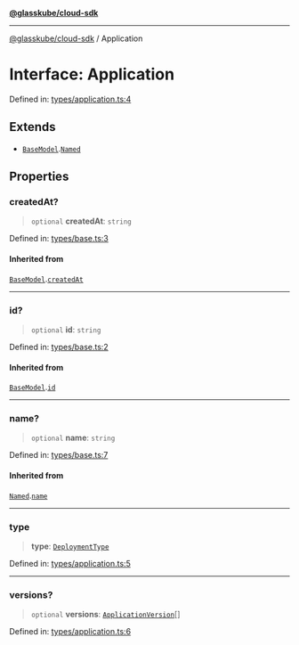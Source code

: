[**@glasskube/cloud-sdk**](../README.md)

***

[@glasskube/cloud-sdk](../README.md) / Application

# Interface: Application

Defined in: [types/application.ts:4](https://github.com/glasskube/distr/blob/80de58e6e72221ca696881996e5ae90ce94cd9cf/sdk/js/src/types/application.ts#L4)

## Extends

- [`BaseModel`](BaseModel.md).[`Named`](Named.md)

## Properties

### createdAt?

> `optional` **createdAt**: `string`

Defined in: [types/base.ts:3](https://github.com/glasskube/distr/blob/80de58e6e72221ca696881996e5ae90ce94cd9cf/sdk/js/src/types/base.ts#L3)

#### Inherited from

[`BaseModel`](BaseModel.md).[`createdAt`](BaseModel.md#createdat)

***

### id?

> `optional` **id**: `string`

Defined in: [types/base.ts:2](https://github.com/glasskube/distr/blob/80de58e6e72221ca696881996e5ae90ce94cd9cf/sdk/js/src/types/base.ts#L2)

#### Inherited from

[`BaseModel`](BaseModel.md).[`id`](BaseModel.md#id)

***

### name?

> `optional` **name**: `string`

Defined in: [types/base.ts:7](https://github.com/glasskube/distr/blob/80de58e6e72221ca696881996e5ae90ce94cd9cf/sdk/js/src/types/base.ts#L7)

#### Inherited from

[`Named`](Named.md).[`name`](Named.md#name)

***

### type

> **type**: [`DeploymentType`](../type-aliases/DeploymentType.md)

Defined in: [types/application.ts:5](https://github.com/glasskube/distr/blob/80de58e6e72221ca696881996e5ae90ce94cd9cf/sdk/js/src/types/application.ts#L5)

***

### versions?

> `optional` **versions**: [`ApplicationVersion`](ApplicationVersion.md)[]

Defined in: [types/application.ts:6](https://github.com/glasskube/distr/blob/80de58e6e72221ca696881996e5ae90ce94cd9cf/sdk/js/src/types/application.ts#L6)
